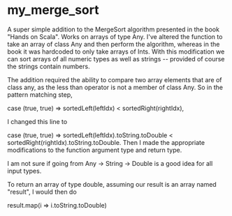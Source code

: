 # my_merge_sort
A super simple addition to the MergeSort algorithm presented in the book "Hands on Scala". Works on arrays of type Any. I've altered the function to take an array of class Any and then perform the algorithm, whereas in the book it was hardcoded to only take arrays of Ints. With this modification we can sort arrays of all numeric types as well as strings -- provided of course the strings contain numbers.

The addition required the ability to compare two array elements that are of class any, as the less than operator is not a member of class Any. So in the pattern matching step,

case (true, true) => sortedLeft(leftIdx) < sortedRight(rightIdx),

I changed this line to 

case (true, true) => sortedLeft(leftIdx).toString.toDouble < sortedRight(rightIdx).toString.toDouble. Then I made the appropriate modifications to the function argument type and return type.

I am not sure if going from Any -> String -> Double is a good idea for all input types.

To return an array of type double, assuming our result is an array named "result", I would then do 

result.map(i => i.toString.toDouble) 



